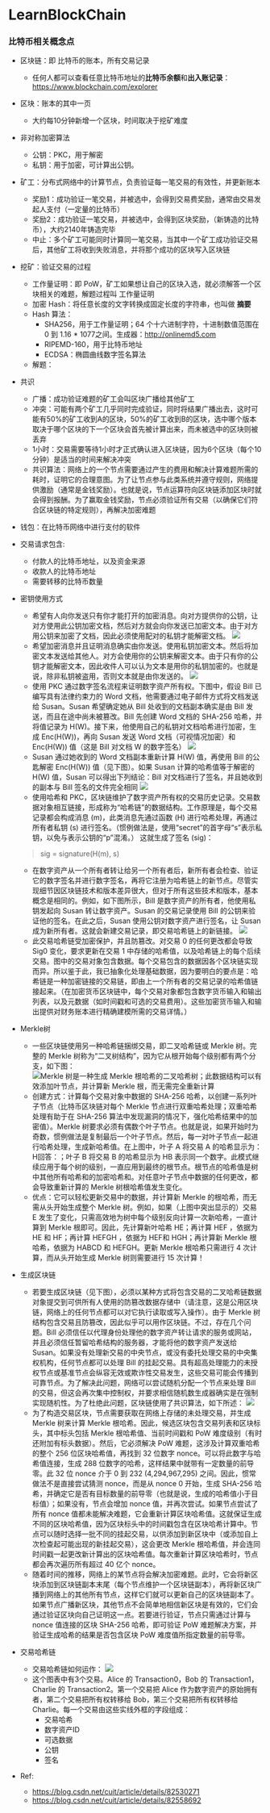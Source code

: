 # LearnBlockChain

### 比特币相关概念点
- 区块链：即 比特币的账本，所有交易记录
  - 任何人都可以查看任意比特币地址的**比特币余额**和**出入账记录**：https://www.blockchain.com/explorer
- 区块：账本的其中一页
  - 大约每10分钟新增一个区块，时间取决于挖矿难度
- 非对称加密算法
  - 公钥：PKC，用于解密
  - 私钥：用于加密，可计算出公钥。
- 矿工：分布式网络中的计算节点，负责验证每一笔交易的有效性，并更新账本
  - 奖励1：成功验证一笔交易，并被选中，会得到交易费奖励，通常由交易发起人支付（一定量的比特币）
  - 奖励2：成功验证一笔交易，并被选中，会得到区块奖励，（新铸造的比特币），大约2140年铸造完毕
  - 中止：多个矿工可能同时计算同一笔交易，当其中一个矿工成功验证交易后，其他矿工将收到失败消息，并将那个成功的区块写入区块链
- 挖矿：验证交易的过程
  - 工作量证明：即 PoW，矿工如果想让自己的区块入选，就必须解答一个区块相关的难题，解题过程叫 工作量证明
  - 加密 Hash：将任意长度的文字转换成固定长度的字符串，也叫做 **摘要**
  - Hash 算法：
    - SHA256，用于工作量证明；64 个十六进制字符，十进制数值范围在 0 到 1.16 * 1077之间。生成器：http://onlinemd5.com
    - RIPEMD-160，用于比特币地址
    - ECDSA：椭圆曲线数字签名算法
  - 解题：
- 共识
  - 广播：成功验证难题的矿工会叫区块广播给其他矿工
  - 冲突：可能有两个矿工几乎同时完成验证，同时将结果广播出去，这时可能有50%的矿工收到A的区块，50%的矿工收到B的区块，选中哪个版本取决于哪个区块的下一个区块会首先被计算出来，而未被选中的区块则被丢弃
  - 1小时：交易需要等待1小时才正式确认进入区块链，因为6个区块（每个10分钟）是适当的时间来解决冲突
  - 共识算法：网络上的一个节点需要通过产生的费用和解决计算难题所需的耗时，证明它的合理意图。为了让节点参与此类系统并遵守规则，网络提供激励（通常是金钱奖励）。也就是说，节点运算符向区块链添加区块时就会得到报酬。为了赢取金钱奖励，节点必须验证所有交易（以确保它们符合区块链的特定规则），再解决加密难题
- 钱包：在比特币网络中进行支付的软件
- 交易请求包含:
  - 付款人的比特币地址，以及资金来源
  - 收款人的比特币地址
  - 需要转移的比特币数量
- 密钥使用方式
  - 希望有人向你发送只有你才能打开的加密消息。向对方提供你的公钥，让对方使用此公钥加密文档，然后对方就会向你发送已加密文本。由于对方用公钥来加密了文档，因此必须使用配对的私钥才能解密文档。
  ![](https://i-msdn.sec.s-msft.com/dynimg/IC879436.png)
  - 希望加密消息并且证明消息确实由你发送。使用私钥加密文本。然后将加密文本发送给其他人。对方会使用你的公钥来解密文本。由于只有你的公钥才能解密文本，因此收件人可以认为文本是用你的私钥加密的。也就是说，除非私钥被盗用，否则文本就是由你发送的。
  ![](https://i-msdn.sec.s-msft.com/dynimg/IC879435.png)
  - 使用 PKC 通过数字签名流程来证明数字资产所有权。下图中，假设 Bill 已编写具有法律约束力的 Word 文档，他需要通过电子邮件方式将文档发送给 Susan。Susan 希望确定她从 Bill 处收到的文档副本确实是由 Bill 发送，而且在途中尚未被篡改。Bill 先创建 Word 文档的 SHA-256 哈希，并将值记录为 H(W)。接下来，他使用自己的私钥对文档哈希进行加密，生成 Enc(H(W))，再向 Susan 发送 Word 文档（可视情况加密）和 Enc(H(W)) 值（这是 Bill 对文档 W 的数字签名）
  ![](https://i-msdn.sec.s-msft.com/dynimg/IC879434.png)
  - Susan 通过她收到的 Word 文档副本重新计算 H(W) 值，再使用 Bill 的公匙解密 Enc(H(W)) 值（见下图）。如果 Susan 计算的哈希值等于解密的 H(W) 值，Susan 可以得出下列结论：Bill 对文档进行了签名，并且她收到的副本与 Bill 签名的文件完全相同
  ![](https://i-msdn.sec.s-msft.com/dynimg/IC879433.png)
  - 使用哈希和 PKC，区块链维护了数字资产所有权的交易历史记录。交易数据对象相互链接，形成称为“哈希链”的数据结构。工作原理是，每个交易记录都会构成消息 (m)，此类消息先通过函数 (H) 进行哈希处理，再通过所有者私钥 (s) 进行签名。（惯例做法是，使用“secret”的首字母“s”表示私钥，以免与表示公钥的“p”混淆。） 这就生成了签名 (sig)：
  > sig = signature(H(m), s)
  - 在数字资产从一个所有者转让给另一个所有者后，新所有者会检查、验证它的数字签名并进行数字签名，再将它注册为哈希链上的新节点。尽管实现细节因区块链技术和版本差异很大，但对于所有这些技术和版本，基本概念是相同的。例如，如下图所示，Bill 是数字资产的所有者，他使用私钥发起向 Susan 转让数字资产。Susan 的交易记录使用 Bill 的公钥来验证他的签名。在此之后，Susan 使用公钥对数字资产进行签名，让 Susan 成为新所有者。这就会新建交易记录，即交易哈希链上的新链接。
  ![](https://i-msdn.sec.s-msft.com/dynimg/IC879432.png)
  - 此交易哈希链受加密保护，并且防篡改。对交易 0 的任何更改都会导致 Sig0 变化，要求更新在交易 1 中存储的哈希值，以及哈希链上的每个后续交易。图中的交易对象包含数据。每个交易包含的数据因各个区块链实现而异。所以鉴于此，我已抽象化处理基础数据，因为要明白的要点是：哈希链是一种加密链接的交易链，即由上一个所有者的交易记录的哈希值链接起来。（在加密货币区块链中，每个交易对象都包含数字货币输入和输出列表，以及元数据（如时间戳和可选的交易费用）。这些加密货币输入和输出提供对财务账本进行精确建模所需的交易详情。）
- Merkle树
  - 一些区块链使用另一种哈希链捆绑交易，即二叉哈希链或 Merkle 树。完整的 Merkle 树称为“二叉树结构”，因为它从根开始每个级别都有两个分支，如下图：
  ![Merkle 树是一种生成 Merkle 根哈希的二叉哈希树；此数据结构可以有效添加叶节点，并计算新 Merkle 根，而无需完全重新计算](https://i-msdn.sec.s-msft.com/dynimg/IC879431.png)
  - 创建方式：计算每个交易对象中数据的 SHA-256 哈希，以创建一系列叶子节点（比特币区块链对每个 Merkle 节点进行双重哈希处理；双重哈希处理有助于在 SHA-256 算法中发现漏洞的情况下，强化哈希结果中的加密值）。Merkle 树要求必须有偶数个叶子节点。也就是说，如果开始时为奇数，惯例做法是复制最后一个叶子节点。然后，每一对叶子节点一起进行哈希处理，生成新哈希值。在上图中，叶子 A 将交易 A 的哈希显示为： H回答：；叶子 B 将交易 B 的哈希显示为 HB 表示同一个数字。此模式继续应用于每个树的级别，一直应用到最终的根节点。根节点的哈希值是树中其他所有哈希和的加密哈希和。对任意叶子节点中数据的任何更改，都会导致重新计算的 Merkle 树根哈希值发生变化。
  - 优点：它可以轻松更新交易中的数据，并计算新 Merkle 的根哈希，而无需从头开始生成整个 Merkle 树。例如，如果（上图中突出显示的）交易 E 发生了变化，只需高效地为树中每个级别反向计算一次新哈希，一直计算到 Merkle 根即可。因此，先计算新叶哈希 HE；再计算 HEF ，依据为 HE 和 HF；再计算 HEFGH ，依据为 HEF和 HGH；再计算新 Merkle 根哈希，依据为 HABCD 和 HEFGH。更新 Merkle 根哈希只需进行 4 次计算，而从头开始生成 Merkle 树则需要进行 15 次计算！

- 生成区块链
  - 若要生成区块链（见下图），必须以某种方式将包含交易的二叉哈希链数据对象提交到可供所有人使用的防篡改数据存储中（请注意，这是公用区块链，网络上的任何节点都可以对它执行读取或写入操作）。由于 Merkle 树结构包含交易且防篡改，因此似乎可以用作区块链。不过，存在几个问题。Bill 必须信任以代理身份处理他的数字资产转让请求的服务或网站，并且必须信任暂留哈希结构的服务器，才能将他的数字资产发送给 Susan。如果没有处理新交易的中央节点，或没有委托处理交易的中央集权机构，任何节点都可以处理 Bill 的挂起交易。具有超高处理能力的未授权节点或基准节点会纵容无效或欺诈性交易发生，这些交易可能会传播到可靠节点。为了解决此问题，网络可以尝试随机分配一个节点来处理 Bill 的交易，但这会再次集中控制权，并要求相信随机数生成器确实是在强制实现随机性。为了杜绝此问题，区块链使用了共识算法，如下所述：
  ![](https://i-msdn.sec.s-msft.com/dynimg/IC879430.png)
  - 为了构造交易区块，节点需要获取在网络上存储的未处理交易，并生成 Merkle 树来计算 Merkle 根哈希。因此，候选区块包含交易列表和区块标头，其中标头包括 Merkle 根哈希值、当前时间戳和 PoW 难度级别（有时还附加有标头数据）。然后，它必须解决 PoW 难题，这涉及计算双重哈希的整个 256 位区块哈希值，再找到 32 位数字 nonce。可以将此数字与哈希值连接，生成 288 位数字的哈希，这样结果中就带有一定数量的前导零。此 32 位 nonce 介于 0 到 232 (4,294,967,295) 之间。因此，惯常做法不是直接尝试猜测 nonce，而是从 nonce 0 开始，生成 SHA-256 哈希，并确定它是否有目标数量的前导零（也就是说，生成的哈希值小于目标值）；如果没有，节点会增加 nonce 值，并再次尝试。如果节点尝试了所有 nonce 值都未能解决难题，它会重新计算区块哈希值。这就保证生成不同的区块哈希值，因为区块标头中的时间戳包含在区块哈希计算中。节点可以随时选择一批不同的挂起交易，以供添加到新区块中（或添加自上次检查起可能出现的新挂起交易），这会更改 Merkle 根哈希值，并会连同时间戳一起更改新计算出的区块哈希值。每次重新计算区块哈希时，节点都会再次遍历所有超过 40 亿个 nonce。
  - 随着时间的推移，网络上的某节点将会解决加密难题。此时，它会将新区块添加到区块链副本末尾（每个节点维护一个区块链副本），再将新区块广播到网络上的其他所有节点，这样它们就可以更新自己的区块链副本了。如果节点广播新区块，其他节点不会简单地相信新区块是有效的，它们会通过验证区块向自己证明这一点。若要进行验证，节点只需通过计算与 nonce 值连接的区块 SHA-256 哈希，即可验证 PoW 难题解决方案，并验证生成哈希的结果是否包含区块 PoW 难度值所指定数量的前导零。
  
- 交易哈希链
  - 交易哈希链如何运作：
  ![](https://i-msdn.sec.s-msft.com/dynimg/IC879850.png)
  - 这个图表中有3个交易。Alice 的 Transaction0，Bob 的 Transaction1，Charlie 的 Transaction2。第一个交易把 Alice 作为数字资产的原始拥有者，第二个交易把所有权转移给 Bob，第三个交易把所有权转移给 Charlie。每一个交易由这些实线外框的字段组成：
    - 交易哈希
    - 数字资产ID
    - 可选数据
    - 公钥
    - 签名
    

- Ref:
  - https://blog.csdn.net/cuit/article/details/82530271
  - https://blog.csdn.net/cuit/article/details/82558692

